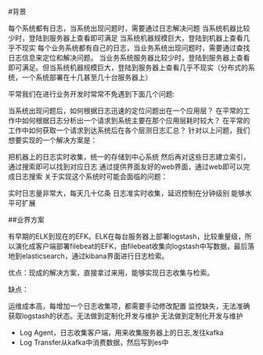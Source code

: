 #背景 

每个系统都有日志，当系统出现问题时，需要通过日志解决问题
  当系统机器比较少时，登陆到服务器上查看即可满足
  当系统机器规模巨大，登陆到机器上查看几乎不现实
  每个业务系统都有自己的⽇志，当业务系统出现问题时，需要通过查找⽇志信息来定位和解决问题。 当业务系统服务器⽐较少时，登陆到服务器上查看即可满⾜。但当系统机器规模巨⼤，登陆到服务器上查看⼏乎不现实（分布式的系统，⼀个系统部署在⼗⼏甚至几十台服务器上）

平常我们在进行业务开发时常常不免遇到下面几个问题:

当系统出现问题后，如何根据日志迅速的定位问题出在一个应用层？
在平常的工作中如何根据日志分析出一个请求到系统主要在那个应用层耗时较大？
在平常的工作中如何获取一个请求到达系统后在各个层测日志汇总？
针对以上问题，我们想要实现的一个解决方案是：

把机器上的日志实时收集，统一的存储到中心系统
然后再对这些日志建立索引，通过搜索即可以找到对应日志
通过提供界面友好的web界面，通过web即可以完成日志搜索
关于实现这个系统时可能会面临的问题：

实时日志量非常大，每天几十亿条
日志准实时收集，延迟控制在分钟级别
能够水平可扩展

##业界方案

有早期的ELK到现在的EFK。ELK在每台服务器上部署logstash，比较重量级，所以演化成客户端部署filebeat的EFK，由filebeat收集向logstash中写数据，最后落地到elasticsearch，通过kibana界面进行日志检索。


优点：现成的解决方案，直接拿过来用，能够实现日志收集与检索。

缺点：

运维成本⾼，每增加⼀个⽇志收集项，都需要⼿动修改配置
监控缺失，⽆法准确获取logstash的状态。⽆法做到定制化开发与维护
⽆法做到定制化开发与维护



- Log Agent，日志收集客户端，用来收集服务器上的日志,发往kafka
- Log Transfer从kafka中消费数据，然后写到es中
